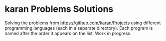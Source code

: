 # karan Problems Solutions
Solving the problems from https://github.com/karan/Projects using different programming languages (each in a separate directory). Each program is named after the order it appears on the list. Work in progress.
